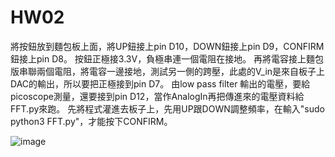 # HW02
將按鈕放到麵包板上面，將UP鈕接上pin D10，DOWN鈕接上pin D9，CONFIRM鈕接上pin D8。
按鈕正極接3.3V，負極串連一個電阻在接地。
再將電容接上麵包版串聯兩個電阻，將電容一邊接地，測試另一側的跨壓，此處的V_in是來自板子上DAC的輸出，所以要把正極接到pin D7。
由low pass filter 輸出的電壓，要給picoscope測量，還要接到pin D12，當作AnalogIn再把傳進來的電壓資料給FFT.py來跑。
先將程式灌進去板子上，先用UP跟DOWN調整頻率，在輸入"sudo python3 FFT.py"，才能按下CONFIRM。

![image](https://user-images.githubusercontent.com/72737928/113104942-a722df80-9233-11eb-91ac-30462cc00446.png)
